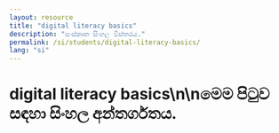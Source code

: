 ```yaml
---
layout: resource
title: "digital literacy basics"
description: "සංස්කෘත සිංහල විස්තරය."
permalink: /si/students/digital-literacy-basics/
lang: "si"
---
```


# digital literacy basics\n\nමෙම පිටුව සඳහා සිංහල අන්තර්ගතය.
